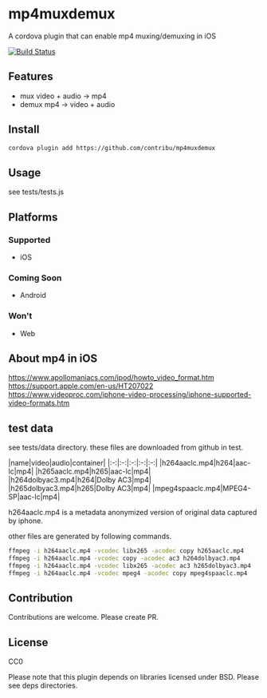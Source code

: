 # mp4muxdemux

A cordova plugin that can enable mp4 muxing/demuxing in iOS

[![Build Status](https://travis-ci.org/contribu/mp4muxdemux.svg?branch=master)](https://travis-ci.org/contribu/mp4muxdemux)

## Features

- mux video + audio -> mp4
- demux mp4 -> video + audio

## Install

```bash
cordova plugin add https://github.com/contribu/mp4muxdemux
```

## Usage

see tests/tests.js

## Platforms

### Supported

- iOS

### Coming Soon

- Android

### Won't

- Web

## About mp4 in iOS

https://www.apollomaniacs.com/ipod/howto_video_format.htm
https://support.apple.com/en-us/HT207022
https://www.videoproc.com/iphone-video-processing/iphone-supported-video-formats.htm

## test data

see tests/data directory.
these files are downloaded from github in test.

|name|video|audio|container|
|:-:|:-:|:-:|:-:|:-:|
|h264aaclc.mp4|h264|aac-lc|mp4|
|h265aaclc.mp4|h265|aac-lc|mp4|
|h264dolbyac3.mp4|h264|Dolby AC3|mp4|
|h265dolbyac3.mp4|h265|Dolby AC3|mp4|
|mpeg4spaaclc.mp4|MPEG4-SP|aac-lc|mp4|

h264aaclc.mp4 is a metadata anonymized version of original data captured by iphone.

other files are generated by following commands.

```bash
ffmpeg -i h264aaclc.mp4 -vcodec libx265 -acodec copy h265aaclc.mp4
ffmpeg -i h264aaclc.mp4 -vcodec copy -acodec ac3 h264dolbyac3.mp4
ffmpeg -i h264aaclc.mp4 -vcodec libx265 -acodec ac3 h265dolbyac3.mp4
ffmpeg -i h264aaclc.mp4 -vcodec mpeg4 -acodec copy mpeg4spaaclc.mp4
```

## Contribution

Contributions are welcome.
Please create PR.

## License

CC0

Please note that this plugin depends on libraries licensed under BSD.
Please see deps directories.
